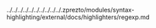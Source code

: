../../../../../../../../../../.zprezto/modules/syntax-highlighting/external/docs/highlighters/regexp.md
